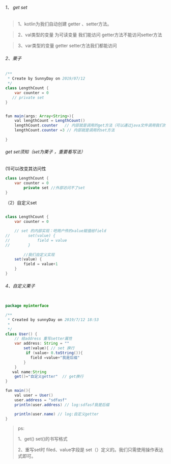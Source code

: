 ###### 1、 get set
>1、kotlin为我们自动创建 getter 、setter方法。

>2、val类型的变量 为可读变量 我们能访问 getter方法不能访问setter方法

>3、var类型的变量 getter setter方法我们都能访问

###### 2、栗子
```java
/**
 * Create by SunnyDay on 2019/07/12
 */
class LengthCount {
    var counter = 0
   // private set
}


fun main(args: Array<String>){
    val lengthCount = LengthCount()
    lengthCount.counter   // 内部就是调用的get方法（可以通过java文件调用我们的LengthCount测试）
    lengthCount.counter =3 // 内部就是调用的set方法 
    
}

```
###### get set须知（set为栗子 ，重要看写法）
(1)可以改变其访问性
```java
class LengthCount {
    var counter = 0
        private set //外部访问不了set
}

```
（2）自定义set
```java

class LengthCount {
    var counter = 0

    // set 的内部实现：吧用户传的value赋值给field
//        set(value) {
//            field = value
//        }
        
        //我们自定义实现
    set(value) {
        field = value+1  
    }
}
```

###### 4、自定义栗子
```java

package myinterface

/**
 * Created by sunnyDay on 2019/7/12 18:53
 *
 */
class User() {
    // 给address 重写setter属性
    var address: String = ""
        set(value){ // set 换行
         if (value> 0.toString()){
           field =value+"我是后缀"
        }
    }
   val name:String
    get()="自定义getter"  // get换行
}

fun main(){
    val user = User()
    user.address = "sdfasf"
    println(user.address) // log:sdfasf我是后缀

    println(user.name) // log:自定义getter
}
```

> ps:
>
> 1、get() set()的书写格式
>
> 2、重写set时 filed、value字段是 set（）定义的。我们只需使用操作表达式即可。
